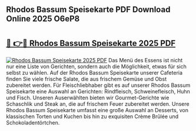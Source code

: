 ## Rhodos Bassum Speisekarte PDF Download Online 2025 O6eP8

# <h2><a href="http://gcea7rn.nevu.top/?p=Rhodos+Bassum+Speisekarte">🔗 👉🔴 Rhodos Bassum Speisekarte 2025 PDF</a></h2>

[![Rhodos Bassum Speisekarte 2025 PDF](https://i.imgur.com/dBaPXMq.png)](http://gcea7rn.nevu.top/?p=Rhodos+Bassum+Speisekarte)
Das Menü des Essens ist nicht nur eine Liste von Gerichten, sondern auch die Möglichkeit, etwas für sich selbst zu wählen. Auf der Rhodos Bassum Speisekarte unserer Cafeteria finden Sie viele frische Salate, die aus frischem Gemüse und Obst zubereitet werden. Für Fleischliebhaber gibt es auf unserer Rhodos Bassum Speisekarte eine Auswahl an Gerichten: Rindfleisch, Schweinefleisch, Huhn und Fisch. Unseren Auserwählten bieten wir Gourmet-Gerichte wie Schaschlik und Steak an, die auf frischem Feuer zubereitet werden. Unsere Rhodos Bassum Speisekarte umfasst eine große Auswahl an Desserts, von klassischen Torten und Kuchen bis hin zu exquisiten Crème Brûlée und Schokoladentörtchen.
